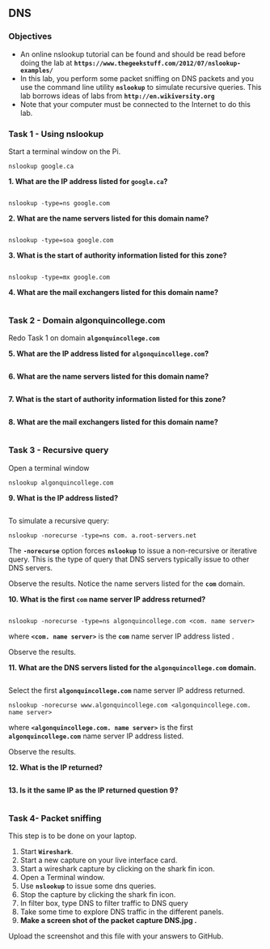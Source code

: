 ## DNS

### Objectives

- An online nslookup tutorial can be found and should be read before doing the lab at **`https://www.thegeekstuff.com/2012/07/nslookup-examples/`**
- In this lab, you perform some packet sniffing on DNS packets and you use the command line utility **`nslookup`** to simulate recursive queries. This lab borrows ideas of labs from **`http://en.wikiversity.org`**
- Note that your computer must be connected to the Internet to do this lab.

### Task 1 - Using nslookup

Start a terminal window on the Pi.

```
nslookup google.ca
```

**1. What are the IP address listed for `google.ca`?**

```

```

```
nslookup -type=ns google.com
```

**2. What are the name servers listed for this domain name?**

```

```

```
nslookup -type=soa google.com
```

**3. What is the start of authority information listed for this zone?**

```

```

```
nslookup -type=mx google.com
```

**4. What are the mail exchangers listed for this domain name?**

```

```



### Task 2 - Domain algonquincollege.com

Redo Task 1 on domain **`algonquincollege.com`**

**5. What are the IP address listed for `algonquincollege.com`?**

```

```

**6. What are the name servers listed for this domain name?**

```

```

**7. What is the start of authority information listed for this zone?**

```

```

**8. What are the mail exchangers listed for this domain name?**

```

```



### Task 3 - Recursive query

Open a terminal window

```
nslookup algonquincollege.com
```

**9. What is the IP address listed?**

```

```

To simulate a recursive query:

```
nslookup -norecurse -type=ns com. a.root-servers.net
```

The **`-norecurse`** option forces **`nslookup`** to issue a non-recursive or iterative query. This is the type of query that DNS servers typically issue to other DNS servers.

Observe the results. Notice the name servers listed for the **`com`** domain.

**10. What is the first `com` name server IP address returned?**

```

```



```
nslookup -norecurse -type=ns algonquincollege.com <com. name server>
```

where **`<com. name server>`** is the **`com`** name server IP address listed .

Observe the results.

**11. What are the DNS servers listed for the `algonquincollege.com` domain.**

```

```

Select the first **`algonquincollege.com`** name server IP address returned.

```
nslookup -norecurse www.algonquincollege.com <algonquincollege.com. name server>
```

where **`<algonquincollege.com. name server>`** is the first **`algonquincollege.com`** name server IP address listed.

Observe the results.

**12. What is the IP returned?**

```

```

**13. Is it the same IP as the IP returned question 9?**

```

```



### Task 4- Packet sniffing

This step is to be done on your laptop.

1. Start **`Wireshark`**.
2. Start a new capture on your live interface card.
3. Start a wireshark capture by clicking on the shark fin icon.
4. Open a Terminal window.
5. Use **`nslookup`** to issue some dns queries.
6. Stop the capture by clicking the shark fin icon.
7. In filter box, type DNS to filter traffic to DNS query
8. Take some time to explore DNS traffic in the different panels.
9. **Make a screen shot of the packet capture DNS.jpg .**

Upload the screenshot and this file with your answers to GitHub.

